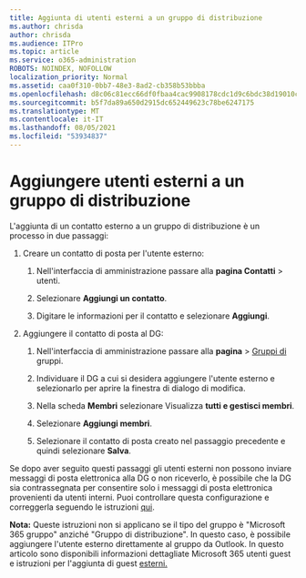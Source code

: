 ```yaml
---
title: Aggiunta di utenti esterni a un gruppo di distribuzione
ms.author: chrisda
author: chrisda
ms.audience: ITPro
ms.topic: article
ms.service: o365-administration
ROBOTS: NOINDEX, NOFOLLOW
localization_priority: Normal
ms.assetid: caa0f310-0bb7-48e3-8ad2-cb358b53bbba
ms.openlocfilehash: d8c06c81ecc66df0fbaa4cac9908178cdc1d9c6bdc38d19010c7b55e9bca8776
ms.sourcegitcommit: b5f7da89a650d2915dc652449623c78be6247175
ms.translationtype: MT
ms.contentlocale: it-IT
ms.lasthandoff: 08/05/2021
ms.locfileid: "53934837"
---
```

# <a name="add-external-users-to-a-distribution-group"></a>Aggiungere utenti esterni a un gruppo di distribuzione

L'aggiunta di un contatto esterno a un gruppo di distribuzione è un processo in due passaggi:
  
1. Creare un contatto di posta per l'utente esterno:
    
    1. Nell'interfaccia di amministrazione passare alla **pagina Contatti**  >  [](https://admin.microsoft.com/adminportal/home#/Contact) utenti. 
    
    2. Selezionare **Aggiungi un contatto**.
    
    3. Digitare le informazioni per il contatto e selezionare **Aggiungi**.
    
2. Aggiungere il contatto di posta al DG:
    
    1. Nell'interfaccia di amministrazione passare alla **pagina**  >  [Gruppi di](https://admin.microsoft.com/adminportal/home#/groups) gruppi. 
    
    2. Individuare il DG a cui si desidera aggiungere l'utente esterno e selezionarlo per aprire la finestra di dialogo di modifica.
    
    3. Nella scheda **Membri** selezionare Visualizza **tutti e gestisci membri**. 
    
    4. Selezionare **Aggiungi membri**.
    
    5. Selezionare il contatto di posta creato nel passaggio precedente e quindi selezionare **Salva**.
    
Se dopo aver seguito questi passaggi gli utenti esterni non possono inviare messaggi di posta elettronica alla DG o non riceverlo, è possibile che la DG sia contrassegnata per consentire solo i messaggi di posta elettronica provenienti da utenti interni. Puoi controllare questa configurazione e correggerla seguendo le istruzioni [qui](https://docs.microsoft.com/exchange/mail-flow-best-practices/non-delivery-reports-in-exchange-online/fix-error-code-5-7-133-in-exchange-online).
  
 **Nota:** Queste istruzioni non si applicano se il tipo del gruppo è "Microsoft 365 gruppo" anziché "Gruppo di distribuzione". In questo caso, è possibile aggiungere l'utente esterno direttamente al gruppo da Outlook. In questo articolo sono disponibili informazioni dettagliate Microsoft 365 utenti guest e istruzioni per l'aggiunta di guest [esterni.](https://support.office.com/article/Guest-access-in-Office-365-Groups-bfc7a840-868f-4fd6-a390-f347bf51aff6.aspx)
  